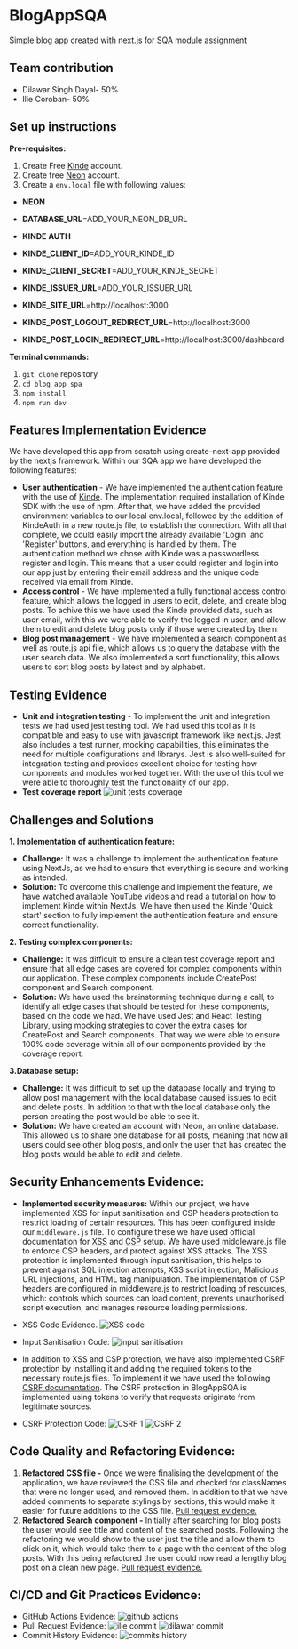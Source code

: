 # BlogAppSQA

Simple blog app created with next.js for SQA module assignment

## Team contribution

- Dilawar Singh Dayal- 50%
- Ilie Coroban- 50%

## Set up instructions
**Pre-requisites:** 
1. Create Free [Kinde](https://kinde.com/) account.
2. Create free [Neon](https://neon.tech/?ref=dgys) account.
3. Create a `env.local` file with following values: 
- **NEON**
- **DATABASE_URL**=ADD_YOUR_NEON_DB_URL

- **KINDE AUTH**
- **KINDE_CLIENT_ID**=ADD_YOUR_KINDE_ID
- **KINDE_CLIENT_SECRET**=ADD_YOUR_KINDE_SECRET
- **KINDE_ISSUER_URL**=ADD_YOUR_ISSUER_URL
- **KINDE_SITE_URL**=http://localhost:3000
- **KINDE_POST_LOGOUT_REDIRECT_URL**=http://localhost:3000
- **KINDE_POST_LOGIN_REDIRECT_URL**=http://localhost:3000/dashboard

**Terminal commands:**
1. `git clone` repository
2. `cd blog_app_spa`
3. `npm install`
4. `npm run dev`

## Features Implementation Evidence

We have developed this app from scratch using create-next-app provided by the nextjs framework.
Within our SQA app we have developed the following features:

- **User authentication** - We have implemented the authentication feature with the use of [Kinde](https://kinde.com). The implementation required installation of Kinde SDK with the use of npm. After that, we have added the provided environment variables to our local env.local, followed by the addition of KindeAuth in a new route.js file, to establish the connection. With all that complete, we could easily import the already available 'Login' and 'Register' buttons, and everything is handled by them. The authentication method we chose with Kinde was a passwordless register and login. This means that a user could register and login into our app just by entering their email address and the unique code received via email from Kinde.
- **Access control** - We have implemented a fully functional access control feature, which allows the logged in users to edit, delete, and create blog posts. To achive this we have used the Kinde provided data, such as user email, with this we were able to verify the logged in user, and allow them to edit and delete blog posts only if those were created by them.
- **Blog post management** - We have implemented a search component as well as route.js api file, which allows us to query the database with the user search data. We also implemented a sort functionality, this allows users to sort blog posts by latest and by alphabet.

## Testing Evidence

- **Unit and integration testing** - To implement the unit and integration tests we had used jest testing tool. We had used this tool as it is compatible and easy to use with javascript framework like next.js. Jest also includes a test runner, mocking capabilities, this eliminates the need for multiple configurations and librarys. Jest is also well-suited for integration testing and provides excellent choice for testing how components and modules worked together. With the use of this tool we were able to thoroughly test the functionality of our app.
- **Test coverage report**
  ![unit tests coverage](images/SQA_unit_test_coverage.png)

## Challenges and Solutions
**1. Implementation of authentication feature:**
- **Challenge:** It was a challenge to implement the authentication feature using NextJs, as we had to ensure that everything is secure and working as intended.
- **Solution:** To overcome this challenge and implement the feature, we have watched available YouTube videos and read a tutorial on how to implement Kinde within NextJs. We have then used the Kinde 'Quick start' section to fully implement the authentication feature and ensure correct functionality.

**2. Testing complex components:**
- **Challenge:** It was difficult to ensure a clean test coverage report and ensure that all edge cases are covered for complex components within our application. These complex components include CreatePost component and Search component.
- **Solution:** We have used the brainstorming technique during a call, to identify all edge cases that should be tested for these components, based on the code we had. We have used Jest and React Testing Library, using mocking strategies to cover the extra cases for CreatePost and Search components. That way we were able to ensure 100% code coverage within all of our components provided by the coverage report.

**3.Database setup:**
- **Challenge:** It was difficult to set up the database locally and trying to allow post management with the local database caused issues to edit and delete posts. In addition to that with the local database only the person creating the post would be able to see it. 
- **Solution:** We have created an account with Neon, an online database. This allowed us to share one database for all posts, meaning that now all users could see other blog posts, and only the user that has created the blog posts would be able to edit and delete. 

## Security Enhancements Evidence:
- **Implemented security measures:** Within our project, we have implemented XSS for input sanitisation and CSP headers protection to restrict loading of certain resources. This has been configured inside our `middleware.js` file. To configure these we have used official documentation for [XSS](https://vercel.com/guides/understanding-xss-attacks) and [CSP](https://nextjs.org/docs/pages/building-your-application/configuring/content-security-policy) setup. We have used middleware.js file to enforce CSP headers, and protect against XSS attacks. The XSS protection is implemented through input sanitisation, this helps to prevent against SQL injection attempts, XSS script injection, Malicious URL injections, and HTML tag manipulation. The implementation of CSP headers are configured in middleware.js to restrict loading of resources, which: controls which sources can load content, prevents unauthorised script execution, and manages resource loading permissions.
- XSS Code Evidence.
  ![XSS code](images/security-headers.png)
- Input Sanitisation Code:
  ![input sanitisation](images/sanitisation.png)
  
- In addition to XSS and CSP protection, we have also implemented CSRF protection by installing it and adding the required tokens to the necessary route.js files. To implement it we have used the following [CSRF documentation](https://nextjs.org/blog/security-nextjs-server-components-actions). The CSRF protection in BlogAppSQA is implemented using tokens to verify that requests originate from legitimate sources.
- CSRF Protection Code:
  ![CSRF 1](images/csrf-code1.png)
  ![CSRF 2](images/csrf-code2.png)

## Code Quality and Refactoring Evidence:
1. **Refactored CSS file -** Once we were finalising the development of the application, we have reviewed the CSS file and checked for classNames that were no longer used, and removed them. In addition to that we have added comments to separate stylings by sections, this would make it easier for future additions to the CSS file. [Pull request evidence.](https://github.com/ilie207/BlogAppSQA/commit/6f4ccc7d8df68f11f9d9140f8850ad62230da545)  
2. **Refactored Search component -** Initially after searching for blog posts the user would see title and content of the searched posts. Following the refactoring we would show to the user just the title and allow them to click on it, which would take them to a page with the content of the blog posts. With this being refactored the user could now read a lengthy blog post on a clean new page. [Pull request evidence.](https://github.com/ilie207/BlogAppSQA/pull/21/files)     


## CI/CD and Git Practices Evidence:
- GitHub Actions Evidence:
  ![github actions](images/github-actions.png)
- Pull Request Evidence:
  ![ilie commit](images/ilie-commit.png)
  ![dilawar commit](images/dilawar-commit.png)
- Commit History Evidence:
  ![commits history](images/commits-history.png)
